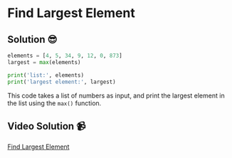 # Find Largest Element

## Solution 😎

```python
elements = [4, 5, 34, 9, 12, 0, 873]
largest = max(elements)

print('list:', elements)
print('largest element:', largest)
```

This code takes a list of numbers as input, and print the largest element in the list using the `max()` function.

## Video Solution 📹

[Find Largest Element](https://drive.google.com/file/d/1OWrlzsMTdh3SmeAyf7PvAEipdYB35b9P/view?usp=sharing)
